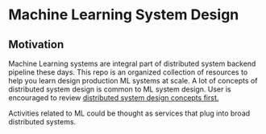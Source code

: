 # Machine Learning System Design
## Motivation
Machine Learning systems are integral part of distributed system backend pipeline these days. This repo is an organized collection of resources to help you learn design production ML systems at scale. A lot of concepts of distributed system design is common to ML system design. User is encouraged to review [distributed system design concepts first.](https://github.com/donnemartin/system-design-primer) 

Activities related to ML could be thought as services that plug into broad distributed systems.
